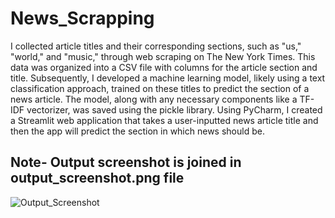 # News_Scrapping
I collected article titles and their corresponding sections, such as "us," "world," and "music," through web scraping on The New York Times. This data was organized into a CSV file with columns for the article section and title. Subsequently, I developed a machine learning model, likely using a text classification approach, trained on these titles to predict the section of a news article. The model, along with any necessary components like a TF-IDF vectorizer, was saved using the pickle library. Using PyCharm, I created a Streamlit web application that takes a user-inputted news article title and then the app will predict the section in which news should be.

## Note- Output screenshot is joined in output_screenshot.png file

![Output_Screenshot](https://drive.google.com/drive/u/0/folders/17O7M0L4vEfTTxP8AucuZgTCGsfTvd11k)
